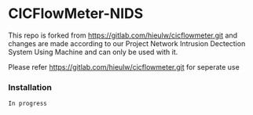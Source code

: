 # CICFlowMeter-NIDS

This repo is forked from https://gitlab.com/hieulw/cicflowmeter.git 
and changes are made according to our Project Network Intrusion Dectection System Using Machine
and can only be used with it.

Please refer https://gitlab.com/hieulw/cicflowmeter.git  for seperate use

 
### Installation

```sh
In progress
```



